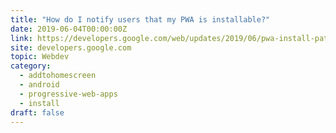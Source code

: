 ```yaml
---
title: "How do I notify users that my PWA is installable?"
date: 2019-06-04T00:00:00Z
link: https://developers.google.com/web/updates/2019/06/pwa-install-patterns?utm_medium=RSS&utm_source=hune
site: developers.google.com
topic: Webdev
category:
  - addtohomescreen
  - android
  - progressive-web-apps
  - install
draft: false
---
```

